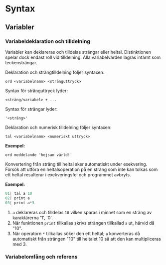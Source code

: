 # Syntax

## Variabler

### Variabeldeklaration och tilldelning

Variabler kan deklareras och tilldelas strängar eller heltal. Distinktionen spelar dock endast roll vid tilldelning. Alla variabelvärden lagras intärnt som teckensträngar.

Deklaration och strängtilldelning följer syntaxen:

`ord <variabelnamn> <stränguttryck>`

Syntax för stränguttryck lyder:

`<sträng/variabel> + ...`

Syntax för strängar lyder:

`'<sträng>'`

Deklaration och numerisk tilldelning följer syntaxen:

`tal <variabelnamn> <numeriskt uttryck>`

**Exempel:**

`ord meddelande 'hejsan värld!'`

Konvertering från sträng till heltal sker automatiskt under exekvering. Försök att utföra en heltalsoperation på en sträng som inte kan tolkas som ett heltal resulterar i exekveringsfel och programmet avbryts.

**Exempel:**

```cpp
01| tal a 10
02| print a
03| print a*3
```

1. `a` deklareras och tilldelas `10` vilken sparas i minnet som en sträng av karaktärerna '1', '0'.
2. När funktionen `print` tillkallas skrivs strängen tillkallad `a` ut, härvid då "10".
3. När operatorn `*` tillkallas söker den ett heltal; `a` konverteras då automatiskt från strängen "10" till heltalet 10 så att den kan multipliceras med 3.

### Variabelomfång och referens


